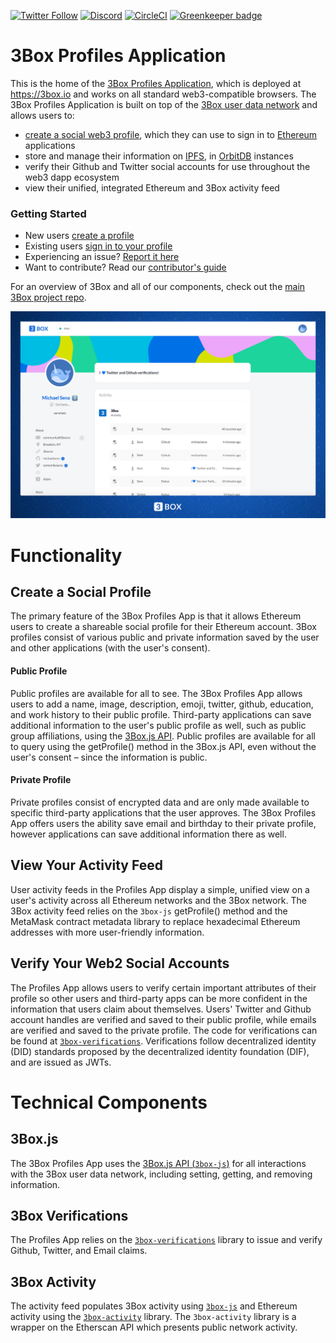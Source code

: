 [![Twitter Follow](https://img.shields.io/twitter/follow/3boxdb.svg?style=for-the-badge&label=Twitter)](https://twitter.com/3boxdb)
[![Discord](https://img.shields.io/discord/484729862368526356.svg?style=for-the-badge)](https://discordapp.com/invite/Z3f3Cxy)
[![CircleCI](https://img.shields.io/circleci/project/github/uport-project/3box-js.svg?style=for-the-badge)](https://circleci.com/gh/uport-project/3box-dapp) 
[![Greenkeeper badge](https://badges.greenkeeper.io/3box/3box-dapp.svg)](https://greenkeeper.io/)

# 3Box Profiles Application
This is the home of the [3Box Profiles Application](https://3box.io), which is deployed at https://3box.io and works on all standard web3-compatible browsers. The 3Box Profiles Application is built on top of the [3Box user data network](https://github.com/3box/3box) and allows users to:
* [create a social web3 profile](https://3box.io/), which they can use to sign in to [Ethereum](https://github.com/ethereum/web3.js) applications
* store and manage their information on [IPFS](https://github.com/ipfs/ipfs), in [OrbitDB](https://github.com/orbitdb/welcome) instances
* verify their Github and Twitter social accounts for use throughout the web3 dapp ecosystem
* view their unified, integrated Ethereum and 3Box activity feed

### Getting Started
* New users [create a profile](https://3box.io/create)
* Existing users [sign in to your profile](https://3box.io)
* Experiencing an issue? [Report it here](https://github.com/uport-project/3box-dapp/issues/new)
* Want to contribute? Read our [contributor's guide](https://github.com/3box)

For an overview of 3Box and all of our components, check out the [main 3Box project repo](https://github.com/3box/3box).

![3Box Profiles App Hero Image](https://github.com/3box/3box/blob/master/3Box_Hero_Image.png)



# Functionality
## Create a Social Profile
The primary feature of the 3Box Profiles App is that it allows Ethereum users to create a shareable social profile for their Ethereum account. 3Box profiles consist of various public and private information saved by the user and other applications (with the user's consent). 

#### Public Profile
Public profiles are available for all to see. The 3Box Profiles App allows users to add a name, image, description, emoji, twitter, github, education, and work history to their public profile. Third-party applications can save additional information to the user's public profile as well, such as public group affiliations, using the [3Box.js API](https://github.com/3box/3box-js). Public profiles are available for all to query using the getProfile() method in the 3Box.js API, even without the user's consent – since the information is public.

#### Private Profile
Private profiles consist of encrypted data and are only made available to specific third-party applications that the user approves. The 3Box Profiles App offers users the ability save email and birthday to their private profile, however applications can save additional information there as well.

## View Your Activity Feed
User activity feeds in the Profiles App display a simple, unified view on a user's activity across all Ethereum networks and the 3Box network. The 3Box activity feed relies on the `3box-js` getProfile() method and the MetaMask contract metadata library to replace hexadecimal Ethereum addresses with more user-friendly information.

## Verify Your Web2 Social Accounts
The Profiles App allows users to verify certain important attributes of their profile so other users and third-party apps can be more confident in the information that users claim about themselves. Users' Twitter and Github account handles are verified and saved to their public profile, while  emails are verified and saved to the private profile. The code for verifications can be found at [`3box-verifications`](https://github.com/3box/3box-verifications). Verifications follow decentralized identity (DID) standards proposed by the decentralized identity foundation (DIF), and are issued as JWTs.

# Technical Components

## 3Box.js
The 3Box Profiles App uses the [3Box.js API (`3box-js`)](https://github.com/3box/3box-js) for all interactions with the 3Box user data network, including setting, getting, and removing information.

## 3Box Verifications
The Profiles App relies on the [`3box-verifications`](https://github.com/3box/3box-verifications) library to issue and verify Github, Twitter, and Email claims.

## 3Box Activity
The activity feed populates 3Box activity using [`3box-js`](https://github.com/3box/3box-js) and Ethereum activity using the [`3box-activity`](https://github.com) library. The `3box-activity` library is a wrapper on the Etherscan API which presents public network activity.
